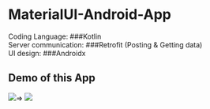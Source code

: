# MaterialUI-Android-App
Coding Language: ###Kotlin <br/>
Server communication: ###Retrofit (Posting & Getting data) <br/>
UI design: ###Androidx <br/>

## Demo of this App<br/>
![](images/Gifs/20200210_172609.gif)=>
![](images/Gifs/20200210_162024.gif)
